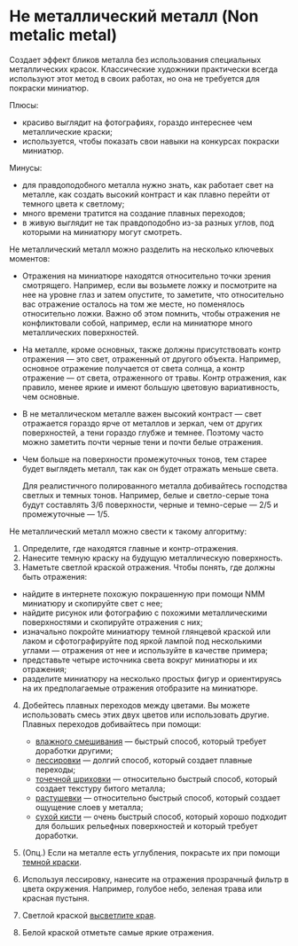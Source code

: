 # Не металлический металл (Non metalic metal)

Создает эффект бликов металла без использования специальных металлических красок. Классические художники практически всегда используют этот метод в своих работах, но она не требуется для покраски миниатюр.

Плюсы:

- красиво выглядит на фотографиях, гораздо интереснее чем металлические краски;
- используется, чтобы показать свои навыки на конкурсах покраски миниатюр.

Минусы:

- для правдоподобного металла нужно знать, как работает свет на металле, как создать высокий контраст и как плавно перейти от темного цвета к светлому;
- много времени тратится на создание плавных переходов;
- в живую выглядит не так правдоподобно из-за разных углов, под которыми на миниатюру могут смотреть.

Не металлический металл можно разделить на несколько ключевых моментов:
    
- Отражения на миниатюре находятся относительно точки зрения смотрящего. Например, если вы возьмете ложку и посмотрите на нее на уровне глаз и затем опустите, то заметите, что относительно вас отражение осталось на том же месте, но поменялось относительно ложки. Важно об этом помнить, чтобы отражения не конфликтовали собой, например, если на миниатюре много металлических поверхностей.
    
- На металле, кроме основных, также должны присутствовать контр отражения — это свет, отраженный от другого объекта. Например, основное отражение получается от света солнца, а контр отражение — от света, отраженного от травы. Контр отражения, как правило, менее яркие и имеют большую цветовую вариативность, чем основные. 

- В не металлическом металле важен высокий контраст — свет отражается гораздо ярче от металлов и зеркал, чем от других поверхностей, а тени гораздо глубже и темнее. Поэтому часто можно заметить почти черные тени и почти белые отражения.

- Чем больше на поверхности промежуточных тонов, тем старее будет выглядеть металл, так как он будет отражать меньше света.
    
    Для реалистичного полированного металла добивайтесь господства светлых и темных тонов. Например, белые и светло-серые тона будут составлять 3/6 поверхности, черные и темно-серые — 2/5 и промежуточные — 1/5.

Не металлический металл можно свести к такому алгоритму:

1. Определите, где находятся главные и контр-отражения.
2. Нанесите темную краску на будущую металлическую поверхность.
3. Наметьте светлой краской отражения. Чтобы понять, где должны быть отражения:
  - найдите в интернете похожую покрашенную при помощи NMM миниатюру и скопируйте свет с нее;
  - найдите рисунок или фотографию с похожими металлическими поверхностями и скопируйте отражения с них;
  - изначально покройте миниатюру темной глянцевой краской или лаком и сфотографируйте под яркой лампой под несколькими углами — отражения от нее и используйте в качестве примера;
  - представьте четыре источника света вокруг миниатюры и их отражения;
  -  разделите миниатюру на несколько простых фигур и ориентируясь на их предполагаемые отражения отобразите на миниатюре.
4. Добейтесь плавных переходов между цветами. Вы можете использовать смесь этих двух цветов или использовать другие. Плавных переходов добивайтесь при помощи:
    - [влажного смешивания](wet-blending.md) — быстрый способ, который требует доработки другими;
    - [лессировки](glazing.md) — долгий способ, который создает плавные переходы;
    - [точечной шриховки](stippling.md) — относительно быстрый способ, который создает текстуру битого металла;
    - [растушевки](feathering.md) — относительно быстрый способ, который создает ощущение слоев у металла;
    - [сухой кисти](drybrush.md) — очень быстрый способ, который хорошо подходит для больших рельефных поверхностей и который требует доработки.

5. (Опц.) Если на металле есть углубления, покрасьте их при помощи [темной краски](recess-shading.md).
6.  Используя лессировку, нанесите на отражения прозрачный фильтр в цвета окружения. Например, голубое небо, зеленая трава или красная пустыня.
7.  Светлой краской [высветлите края](edge-highlighting.md).
8.  Белой краской отметьте самые яркие отражения.